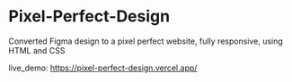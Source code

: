 # Pixel-Perfect-Design
Converted Figma design to a pixel perfect website, fully responsive, using HTML and CSS 


live_demo: https://pixel-perfect-design.vercel.app/
